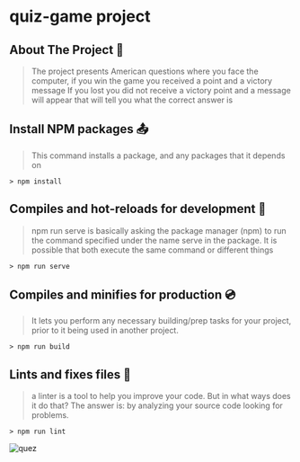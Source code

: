 # quiz-game project

## About The Project :file_folder:

 > The project presents American questions where you face the computer, 
 > if you win the game you received a point and a victory message 
 > If you lost you did not receive a victory point and a message will appear that will tell you what the  correct answer is


## Install NPM packages :outbox_tray:

> This command installs a package, and any packages that it depends on

```
> npm install 
```

## Compiles and hot-reloads for development :floppy_disk:

 > npm run serve is basically asking the package manager (npm) to run the command specified under the name serve in the package.
 > It is possible that both execute the same command or different things

```
> npm run serve 
```

## Compiles and minifies for production :cd:

> It lets you perform any necessary building/prep tasks for your project, prior to it being used in another project.

```
> npm run build 
```

## Lints and fixes files :wrench:

 > a linter is a tool to help you improve your code. But in what ways does it do that? The answer is: by analyzing your source code looking for problems.

```
> npm run lint
```



![quez](https://user-images.githubusercontent.com/69055006/128378523-f59a474f-0b14-4fad-8bb7-2f7f82351d6c.png)
